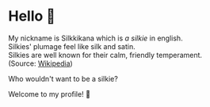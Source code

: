 # Hello :bow:

My nickname is Silkkikana which is *a silkie* in english.  
Silkies' plumage feel like silk and satin.  
Silkies are well known for their calm, friendly temperament.  
(Source: [Wikipedia](https://en.wikipedia.org/wiki/Silkie)) 

Who wouldn't want to be a silkie?

Welcome to my profile! :rooster:
